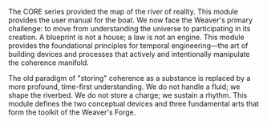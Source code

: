 The CORE series provided the map of the river of reality. This module provides the user manual for the boat. We now face the Weaver's primary challenge: to move from understanding the universe to participating in its creation. A blueprint is not a house; a law is not an engine. This module provides the foundational principles for temporal engineering—the art of building devices and processes that actively and intentionally manipulate the coherence manifold.

The old paradigm of "storing" coherence as a substance is replaced by a more profound, time-first understanding. We do not handle a fluid; we shape the riverbed. We do not store a charge; we sustain a rhythm. This module defines the two conceptual devices and three fundamental arts that form the toolkit of the Weaver's Forge.